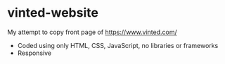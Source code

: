 # vinted-website

My attempt to copy front page of https://www.vinted.com/
* Coded using only HTML, CSS, JavaScript, no libraries or frameworks
* Responsive
